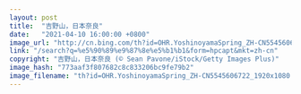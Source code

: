 ```yaml
---
layout: post
title:  "吉野山，日本奈良"
date:   "2021-04-10 16:00:00 +0800"
image_url: "http://cn.bing.com/th?id=OHR.YoshinoyamaSpring_ZH-CN5545606722_1920x1080.jpg&rf=LaDigue_1920x1080.jpg&pid=hp"
link: "/search?q=%e5%90%89%e9%87%8e%e5%b1%b1&form=hpcapt&mkt=zh-cn"
copyright: "吉野山，日本奈良 (© Sean Pavone/iStock/Getty Images Plus)"
image_hash: "773aaf3f807682c8c833206bc9fe79b2"
image_filename: "th?id=OHR.YoshinoyamaSpring_ZH-CN5545606722_1920x1080.jpg&rf=LaDigue_1920x1080.jpg&pid=hp"
---
```

